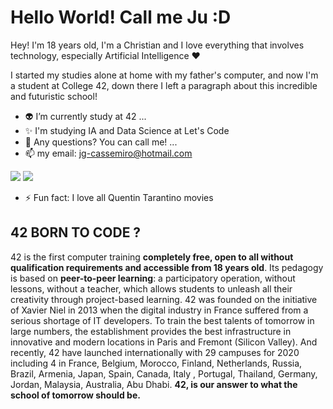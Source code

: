 # Hello World! Call me Ju :D

Hey! I'm 18 years old, I'm a Christian and I love everything that involves technology, especially Artificial Intelligence ❤

I started my studies alone at home with my father's computer, and now I'm a student at College 42, down there I left a paragraph about this incredible and futuristic school!

- 👽 I’m currently study at 42 ...
- ✨ I'm studying IA and Data Science at Let's Code
- 🤔 Any questions? You can call me! ...
- 📫 my email: jg-cassemiro@hotmail.com

[<img src="https://img.shields.io/badge/linkedin-%230077B5.svg?&style=for-the-badge&logo=linkedin&logoColor=white" />](https://www.linkedin.com/in/juliacassemiro//) [<img src = "https://img.shields.io/badge/instagram-%23E4405F.svg?&style=for-the-badge&logo=instagram&logoColor=white">](https://www.instagram.com/jcassemiro_/)
- ⚡ Fun fact: I love all Quentin Tarantino movies


## 42  BORN TO CODE ?

42 is the first computer training **completely free, open to all without qualification requirements and accessible from 18 years old**. Its pedagogy is based on **peer-to-peer learning**: a participatory operation, without lessons, without a teacher, which allows students to unleash all their creativity through project-based learning. 42 was founded on the initiative of Xavier Niel in 2013 when the digital industry in France suffered from a serious shortage of IT developers. To train the best talents of tomorrow in large numbers, the establishment provides the best infrastructure in innovative and modern locations in Paris and Fremont (Silicon Valley). And recently, 42 have launched internationally with 29 campuses for 2020 including 4 in France, Belgium, Morocco, Finland, Netherlands, Russia, Brazil, Armenia, Japan, Spain, Canada, Italy , Portugal, Thailand, Germany, Jordan, Malaysia, Australia, Abu Dhabi.
**42, is our answer to what the school of tomorrow should be.**
